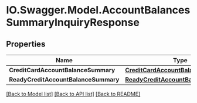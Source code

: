 # IO.Swagger.Model.AccountBalancesSummaryInquiryResponse
## Properties

Name | Type | Description | Notes
------------ | ------------- | ------------- | -------------
**CreditCardAccountBalanceSummary** | [**CreditCardAccountBalanceSummary**](CreditCardAccountBalanceSummary.md) |  | [optional] 
**ReadyCreditAccountBalanceSummary** | [**ReadyCreditAccountBalanceSummary**](ReadyCreditAccountBalanceSummary.md) |  | [optional] 

[[Back to Model list]](../README.md#documentation-for-models) [[Back to API list]](../README.md#documentation-for-api-endpoints) [[Back to README]](../README.md)

